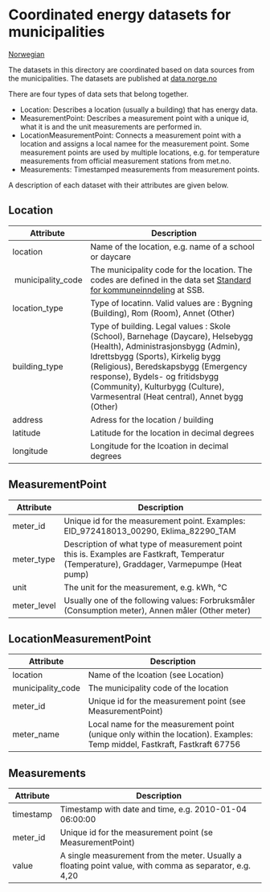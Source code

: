 # Coordinated energy datasets for municipalities
[Norwegian](README_no.md)

The datasets in this directory are coordinated based on data sources from the municipalities. The datasets are published at [data.norge.no](https://data.norge.no/datasets?keywords=energim%C3%A5ling)

There are four types of data sets that belong together.
- Location: Describes a location (usually a building) that has energy data.
- MeasurementPoint: Describes a measurement point with a unique id, what it is and the unit measurements are performed in.
- LocationMeasurementPoint: Connects a measurement point with a location and assigns a local namee for the measurement point. Some measurement points are used by multiple locations, e.g. for temperature measurements from official measurement stations from met.no.
- Measurements: Timestamped measurements from measurement points.

A description of each dataset with their attributes are given below.

## Location
| Attribute | Description  |
| --------- | ------------ |
| location | Name of the location, e.g. name of a school or daycare |
| municipality_code | The municipality code for the location. The codes are defined in the data set [Standard for kommuneinndeling](https://www.ssb.no/klass/klassifikasjoner/131/koder) at SSB. |
| location_type | Type of locatinn. Valid values are : Bygning (Building), Rom (Room), Annet (Other) |
| building_type | Type of building. Legal values : Skole (School), Barnehage (Daycare), Helsebygg (Health), Administrasjonsbygg (Admin), Idrettsbygg (Sports), Kirkelig bygg (Religious), Beredskapsbygg (Emergency response), Bydels- og fritidsbygg (Community), Kulturbygg (Culture), Varmesentral (Heat central), Annet bygg (Other) |
| address | Adress for the location / building |
| latitude | Latitude for the location in decimal degrees |
| longitude | Longitude for the lcoation in decimal degrees |
 
## MeasurementPoint
| Attribute | Description  |
| --------- | ------------ |
| meter_id | Unique id for the measurement point. Examples: EID_972418013_00290, Eklima_82290_TAM |
| meter_type | Description of what type of measurement point this is. Examples are Fastkraft, Temperatur (Temperature), Graddager, Varmepumpe (Heat pump) |
| unit | The unit for the measurement, e.g. kWh, °C |
| meter_level | Usually one of the following values: Forbruksmåler (Consumption meter), Annen måler (Other meter) |
 
## LocationMeasurementPoint
| Attribute | Description  |
| --------- | ------------ |
| location | Name of the lcoation (see Location) |
| municipality_code | The municipality code of the location |
| meter_id | Unique id for the measurement point (see MeasurementPoint) |
| meter_name | Local name for the measurement point (unique only within the location). Examples: Temp middel, Fastkraft, Fastkraft 67756 |
 
## Measurements
| Attribute | Description  |
| --------- | ------------ |
| timestamp | Timestamp with date and time, e.g. 2010-01-04 06:00:00 |
| meter_id | Unique id for the measurement point (se MeasurementPoint) |
| value | A single measurement from the meter. Usually a floating point value, with comma as separator, e.g. 4,20 |
 
